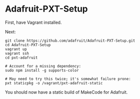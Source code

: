 # Adafruit-PXT-Setup

First, have Vagrant installed.

Next:

```
git clone https://github.com/adafruit/Adafruit-PXT-Setup.git
cd Adafruit-PXT-Setup
vagrant up
vagrant ssh
cd pxt-adafruit

# Account for a missing dependency:
sudo npm install -g supports-color

# May need to try this twice; it's somewhat failure prone:
pxt staticpkg -o /vagrant/pxt-adafruit-static
```

You should now have a static build of MakeCode for Adafruit.

